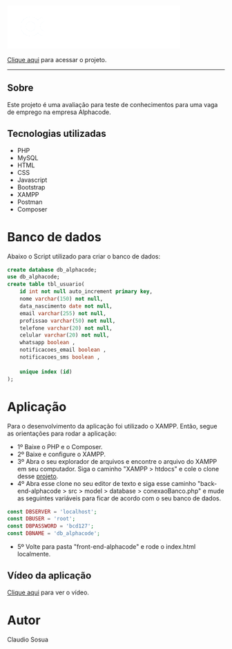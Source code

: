 ![](./front-end-alphacode/images/logo_rodape_alphacode.png)

[Clique aqui](https://claudiosousa44.github.io/projeto-alphacode) para acessar o projeto.

---
## Sobre
Este projeto é uma avaliação para teste de conhecimentos para uma vaga de emprego na empresa Alphacode.

## Tecnologias utilizadas
- PHP
- MySQL
- HTML
- CSS
- Javascript
- Bootstrap
- XAMPP
- Postman
- Composer


# Banco de dados
Abaixo o Script utilizado para criar o banco de dados:
```sql
create database db_alphacode;
use db_alphacode;
create table tbl_usuario(
	id int not null auto_increment primary key,
    nome varchar(150) not null,
    data_nascimento date not null,
    email varchar(255) not null,
    profissao varchar(50) not null,
    telefone varchar(20) not null,
    celular varchar(20) not null,
    whatsapp boolean ,
    notificacoes_email boolean ,
    notificacoes_sms boolean ,
    
    unique index (id)
);
```

# Aplicação
Para o desenvolvimento da aplicação foi utilizado o XAMPP. Então, segue as orientações para rodar a aplicação:
- 1º Baixe o PHP e o Composer.
- 2º Baixe e configure o XAMPP.
- 3º Abra o seu explorador de arquivos e encontre o arquivo do XAMPP em seu computador. Siga o caminho  "XAMPP > htdocs" e cole o clone desse [projeto](https://claudiosousa44.github.io/projeto-alphacode).
- 4º Abra esse clone no seu editor de texto e siga esse caminho "back-end-alphacode > src > model > database > conexaoBanco.php" e mude as seguintes variáveis para ficar de acordo com o seu banco de dados.
```php
const DBSERVER = 'localhost';
const DBUSER = 'root';
const DBPASSWORD = 'bcd127';
const DBNAME = 'db_alphacode';
```
- 5º Volte para pasta "front-end-alphacode" e rode o index.html localmente.

## Vídeo da aplicação
[Clique aqui]([https://claudiosousa44.github.io/projeto-alphacode](https://drive.google.com/file/d/1qZrDj1c7InBHTuZJHVnXTzQVE-C7zWvv/view?usp=drive_link)https://drive.google.com/file/d/1qZrDj1c7InBHTuZJHVnXTzQVE-C7zWvv/view?usp=drive_link) para ver o vídeo.








# Autor
Claudio Sosua
